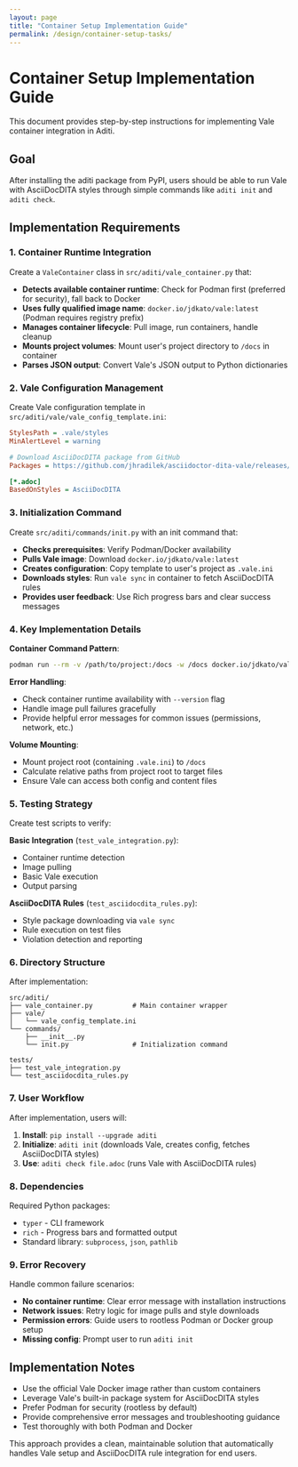 ```yaml
---
layout: page
title: "Container Setup Implementation Guide"
permalink: /design/container-setup-tasks/
---
```


# Container Setup Implementation Guide

This document provides step-by-step instructions for implementing Vale container integration in Aditi.

## Goal

After installing the aditi package from PyPI, users should be able to run Vale with AsciiDocDITA styles through simple commands like `aditi init` and `aditi check`.

## Implementation Requirements

### 1. Container Runtime Integration

Create a `ValeContainer` class in `src/aditi/vale_container.py` that:

- **Detects available container runtime**: Check for Podman first (preferred for security), fall back to Docker
- **Uses fully qualified image name**: `docker.io/jdkato/vale:latest` (Podman requires registry prefix)
- **Manages container lifecycle**: Pull image, run containers, handle cleanup
- **Mounts project volumes**: Mount user's project directory to `/docs` in container
- **Parses JSON output**: Convert Vale's JSON output to Python dictionaries

### 2. Vale Configuration Management

Create Vale configuration template in `src/aditi/vale/vale_config_template.ini`:

```ini
StylesPath = .vale/styles
MinAlertLevel = warning

# Download AsciiDocDITA package from GitHub
Packages = https://github.com/jhradilek/asciidoctor-dita-vale/releases/latest/download/AsciiDocDITA.zip

[*.adoc]
BasedOnStyles = AsciiDocDITA
```

### 3. Initialization Command

Create `src/aditi/commands/init.py` with an init command that:

- **Checks prerequisites**: Verify Podman/Docker availability
- **Pulls Vale image**: Download `docker.io/jdkato/vale:latest`
- **Creates configuration**: Copy template to user's project as `.vale.ini`
- **Downloads styles**: Run `vale sync` in container to fetch AsciiDocDITA rules
- **Provides user feedback**: Use Rich progress bars and clear success messages

### 4. Key Implementation Details

**Container Command Pattern**:
```bash
podman run --rm -v /path/to/project:/docs -w /docs docker.io/jdkato/vale:latest [vale-args]
```

**Error Handling**:
- Check container runtime availability with `--version` flag
- Handle image pull failures gracefully
- Provide helpful error messages for common issues (permissions, network, etc.)

**Volume Mounting**:
- Mount project root (containing `.vale.ini`) to `/docs`
- Calculate relative paths from project root to target files
- Ensure Vale can access both config and content files

### 5. Testing Strategy

Create test scripts to verify:

**Basic Integration** (`test_vale_integration.py`):
- Container runtime detection
- Image pulling
- Basic Vale execution
- Output parsing

**AsciiDocDITA Rules** (`test_asciidocdita_rules.py`):
- Style package downloading via `vale sync`
- Rule execution on test files
- Violation detection and reporting

### 6. Directory Structure

After implementation:
```
src/aditi/
├── vale_container.py          # Main container wrapper
├── vale/
│   └── vale_config_template.ini
└── commands/
    ├── __init__.py
    └── init.py                # Initialization command

tests/
├── test_vale_integration.py
└── test_asciidocdita_rules.py
```

### 7. User Workflow

After implementation, users will:

1. **Install**: `pip install --upgrade aditi`
2. **Initialize**: `aditi init` (downloads Vale, creates config, fetches AsciiDocDITA styles)
3. **Use**: `aditi check file.adoc` (runs Vale with AsciiDocDITA rules)

### 8. Dependencies

Required Python packages:
- `typer` - CLI framework
- `rich` - Progress bars and formatted output
- Standard library: `subprocess`, `json`, `pathlib`

### 9. Error Recovery

Handle common failure scenarios:
- **No container runtime**: Clear error message with installation instructions
- **Network issues**: Retry logic for image pulls and style downloads
- **Permission errors**: Guide users to rootless Podman or Docker group setup
- **Missing config**: Prompt user to run `aditi init`

## Implementation Notes

- Use the official Vale Docker image rather than custom containers
- Leverage Vale's built-in package system for AsciiDocDITA styles
- Prefer Podman for security (rootless by default)
- Provide comprehensive error messages and troubleshooting guidance
- Test thoroughly with both Podman and Docker

This approach provides a clean, maintainable solution that automatically handles Vale setup and AsciiDocDITA rule integration for end users.